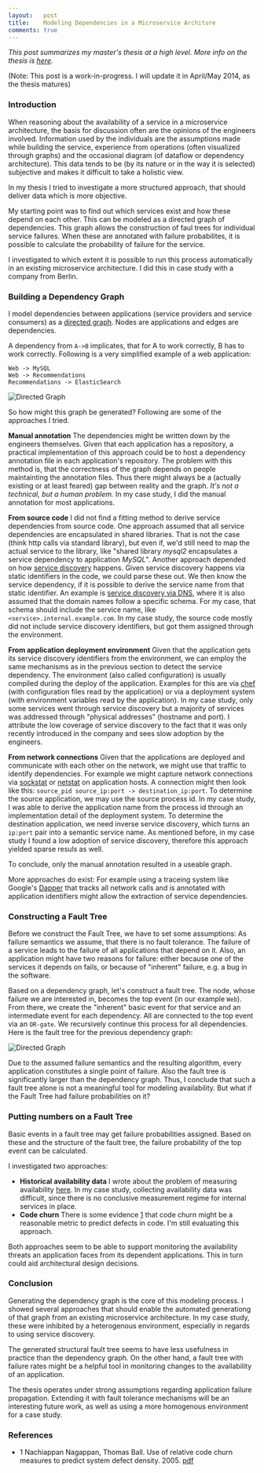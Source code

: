 ```yaml
---
layout:   post
title:    Modeling Dependencies in a Microservice Architure
comments: true
---
```


_This post summarizes my master's thesis at a high level. More info on the thesis is [here](/my-masters-thesis)._

(Note: This post is a work-in-progress. I will update it in April/May 2014, as the thesis matures)

### Introduction

When reasoning about the availability of a service in a microservice architecture, the basis for discussion often are the opinions of the engineers involved. Information used by the individuals are the assumptions made while building the service, experience from operations (often visualized through graphs) and the occasional diagram (of dataflow or dependency architecture). This data tends to be (by its nature or in the way it is selected) subjective and makes it difficult to take a holistic view.

In my thesis I tried to investigate a more structured approach, that should deliver data which is more objective.

My starting point was to find out which services exist and how these depend on each other. This can be modeled as a directed graph of dependencies. This graph allows the construction of faul trees for individual service failures. When these are annotated with failure probabilites, it is possible to calculate the probability of failure for the service.

I investigated to which extent it is possible to run this process automatically in an existing microservice architecture. I did this in case study with a company from Berlin.

### Building a Dependency Graph

I model dependencies between applications (service providers and service consumers) as a [directed graph](https://en.wikipedia.org/wiki/Directed_graph). Nodes are applications and edges are dependencies.

A dependency from `A->B` implicates, that for A to work correctly, B has to work correctly. Following is a very simplified example of a web application:

```
Web -> MySQL
Web -> Recommendations
Recommendations -> ElasticSearch
```

<img src="/assets/master-directed-graph.png" alt="Directed Graph" title="Directed Graph" />

So how might this graph be generated? Following are some of the approaches I tried.

__Manual annotation__ The dependencies might be written down by the engineers themselves. Given that each application has a repository, a practical implementation of this approach could be to host a dependency annotation file in each application's repository. The problem with this method is, that the correctness of the graph depends on people maintainting the annotation files. Thus there might always be a (actually existing or at least feared) gap between reality and the graph. _It's not a technical, but a human problem._ In my case study, I did the manual annotation for most applications.

__From source code__ I did not find a fitting method to derive service dependencies from source code. One approach assumed that all service dependencies are encapsulated in shared libraries. That is not the case (think http calls via standard library), but even if, we'd still need to map the actual service to the library, like "shared library _mysql2_ encapsulates a service dependency to application _MySQL_". Another approach depended on how [service discovery](http://jasonwilder.com/blog/2014/02/04/service-discovery-in-the-cloud/) happens. Given service discovery happens via static identifiers in the code, we could parse these out. We then know the service dependency, if it is possible to derive the service name from that static identifier. An example is [service discovery via DNS](http://labs.spotify.com/2013/02/25/in-praise-of-boring-technology/), where it is also assumed that the domain names follow a specific schema. For my case, that schema should include the service name, like `<service>.internal.example.com`. In my case study, the source code mostly did not include service discovery identifiers, but got them assigned through the environment.

__From application deployment environment__ Given that the application gets its service discovery identifiers from the environment, we can employ the same mechanisms as in the previous section to detect the service dependency. The environment (also called configuration) is usually compiled during the deploy of the application. Examples for this are via [chef](http://www.getchef.com/) (with configuration files read by the application) or via a deployment system (with environment variables read by the application). In my case study, only some services went through service discovery but a majority of services was addressed through "physical addresses" (hostname and port). I attribute the low coverage of service discovery to the fact that it was only recently introduced in the company and sees slow adoption by the engineers.

__From network connections__ Given that the applications are deployed and communicate with each other on the network, we might use that traffic to identify dependencies. For example we might capture network connections via [sockstat](http://www.unix.com/man-page/all/0/sockstat/) or [netstat](http://www.unix.com/man-page/all/1/netstat/) on application hosts. A connection might then look like this: `source_pid source_ip:port -> destination_ip:port`. To determine the source application, we may use the source process id. In my case study, I was able to derive the application name from the process id through an implementation detail of the deployment system. To determine the destination application, we need inverse service discovery, which turns an `ip:port` pair into a semantic service name. As mentioned before, in my case study I found a low adoption of service discovery, therefore this approach yielded sparse resuls as well.

To conclude, only the manual annotation resulted in a useable graph.

More approaches do exist: For example using a traceing system like Google's [Dapper](http://research.google.com/pubs/pub36356.html) that tracks all network calls and is annotated with application identifiers might allow the extraction of service dependencies.

### Constructing a Fault Tree

Before we construct the Fault Tree, we have to set some assumptions: As failure semantics we assume, that there is no fault tolerance. The failure of a service leads to the failure of all applications that depend on it. Also, an application might have two reasons for failure: either because one of the services it depends on fails, or because of "inherent" failure, e.g. a bug in the software.

Based on a dependency graph, let's construct a fault tree. The node, whose failure we are interested in, becomes the top event (in our example `Web`). From there, we create the "inherent" basic event for that service and an intermediate event for each dependency. All are connected to the top event via an `OR-gate`. We recursively continue this process for all dependencies. Here is the fault tree for the previous dependency graph:

<img src="/assets/master-fault-tree.png" alt="Directed Graph" title="Directed Graph" />

Due to the assumed failure semantics and the resulting algorithm, every application constitutes a single point of failure. Also the fault tree is significantly larger than the dependency graph. Thus, I conclude that such a fault tree alone is not a meaningful tool for modeling availability. But what if the Fault Tree had failure probabilities on it?

### Putting numbers on a Fault Tree

Basic events in a fault tree may get failure probabilities assigned. Based on these and the structure of the fault tree, the failure probability of the top event can be calculated.

I investigated two approaches:

 * __Historical availability data__ I wrote about the problem of measuring availability [here](/on-measuring-availability-for-services/). In my case study, collecting availability data was difficult, since there is no conclusive measurement regime for internal services in place.
 * __Code churn__ There is some evidence [1](#thesis-nut-1) that code churn might be a reasonable metric to predict defects in code. I'm still evaluating this approach.

Both approaches seem to be able to support monitoring the availability threats an application faces from its dependent applications. This in turn could aid architectural design decisions.

### Conclusion

Generating the dependency graph is the core of this modeling process. I showed several approaches that should enable the automated generationg of that graph from an existing microservice architecture. In my case study, these were inhibited by a heterogenous environment, especially in regards to using service discovery.

The generated structural fault tree seems to have less usefulness in practice than the dependency graph. On the other hand, a fault tree with failure rates might be a helpful tool in monitoring changes to the availability of an application.

The thesis operates under strong assumptions regarding application failure propagation. Extending it with fault tolerance mechanisms will be an interesting future work, as well as using a more homogenous environment for a case study.

<!--The history of the microservice architecture I investigated was that a monolithic application was broken into smaller services. But the monolith is still there, most importantly keeping the master data and core business logic. This leads to all microservices depending on the monolith still. -->

<!--For the future: more paas, devops, building programmable infrastructure means, that we can not only create it from code, but should also be able to reason about it, once it is created. That is part of controling complexity.-->

### References

  * <a name="thesis-nut-1">1</a> Nachiappan Nagappan, Thomas Ball. Use of relative code churn measures to predict system defect density. 2005. [pdf](https://research.microsoft.com/pubs/69126/icse05churn.pdf)
